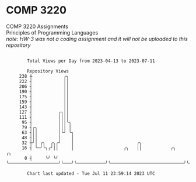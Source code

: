 # COMP 3220
COMP 3220 Assignments  
Principles of Programming Languages  
*note: HW-3 was not a coding assignment and it will not be uploaded to this repository*  

```

        Total Views per Day from 2023-04-13 to 2023-07-11

        Repository Views
     238 ┼            ╭╮
     222 ┤            ││
     206 ┤            ││
     190 ┤            ││
     175 ┤            ││
     159 ┤            ││
     143 ┤            ││
     127 ┤          ╭╮││
     111 ┤          ││││
      95 ┤          │││╰╮
      79 ┤╭╮        │││ │
      63 ┤││        │╰╯ ╰╮
      48 ┤││        │    │
      32 ┼╯│ ╭╮  ╭╮╭╯    │                        ╭╮
      16 ┤ ╰─╯╰╮╭╯││     │                   ╭╮   ││           ╭╮                            ╭╮
       0 ┤     ╰╯ ╰╯     ╰───────────────────╯╰───╯╰───────────╯╰────────────────────────────╯╰────

        Chart last updated - Tue Jul 11 23:59:14 2023 UTC
        
```
